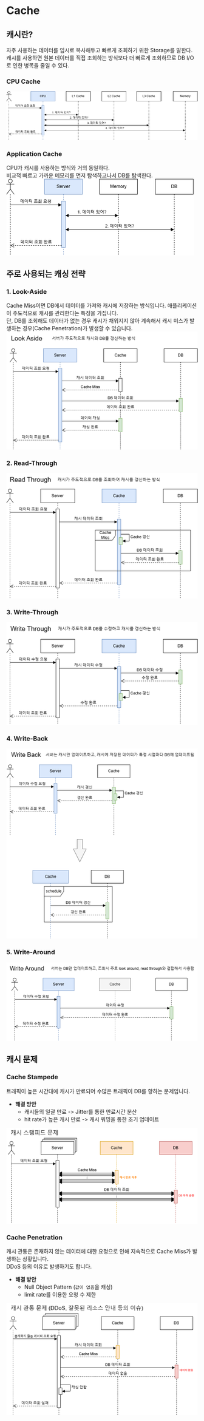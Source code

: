 # Cache

## 캐시란?
자주 사용하는 데이터를 임시로 복사해두고 빠르게 조회하기 위한 Storage를 말한다.  
캐시를 사용하면 원본 데이터를 직접 조회하는 방식보다 더 빠르게 조회하므로 DB I/O로 인한 병목을 줄일 수 있다.

### CPU Cache
![cpu cache](images/cache/cpu_cache.png)

### Application Cache
CPU가 캐시를 사용하는 방식와 거의 동일하다.  
비교적 빠르고 가까운 메모리를 먼저 탐색하고나서 DB를 탐색한다.  
![application_cache](images/cache/application_cache.png)


## 주로 사용되는 캐싱 전략
### 1. Look-Aside
Cache Miss이면 DB에서 데이터를 가져와 캐시에 저장하는 방식입니다. 애플리케이션이 주도적으로 캐시를 관리한다는 특징을 가집니다.  
단, DB를 조회해도 데이터가 없는 경우 캐시가 채워지지 않아 계속해서 캐시 미스가 발생하는 경우(Cache Penetration)가 발생할 수 있습니다.
![cache_look_aside.png](images/cache/cache_look_aside.png)

### 2. Read-Through
![read through](images/cache/read_through.png)

### 3. Write-Through
![write through](images/cache/write_through.png)

### 4. Write-Back
![write back](images/cache/write_back.png)

### 5. Write-Around
![write around](images/cache/write_around.png)


## 캐시 문제

### Cache Stampede
트래픽이 높은 시간대에 캐시가 만료되어 수많은 트래픽이 DB를 향하는 문제입니다.

- **해결 방안**
    - 캐시들의 일괄 만료 -> Jitter를 통한 만료시간 분산
    - hit rate가 높은 캐시 만료 -> 캐시 워밍을 통한 조기 업데이트

![cache stampede](images/cache/cache_stampede.png)


### Cache Penetration
캐시 관통은 존재하지 않는 데이터에 대한 요청으로 인해 지속적으로 Cache Miss가 발생하는 상황입니다.  
DDoS 등의 이유로 발생하기도 합니다.  

- **해결 방안**
  - Null Object Pattern (`값이 없음`을 캐싱)
  - limit rate를 이용한 요청 수 제한

![cache stampede](images/cache/cache_penetration.png)

